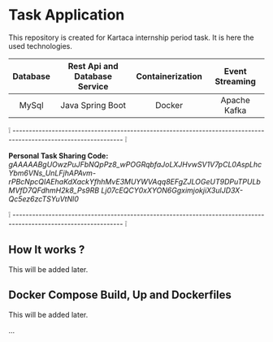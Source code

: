 # Task Application
This repository is created for Kartaca internship period task. It is here the used technologies.

| Database  | Rest Api and Database Service | Containerization | Event Streaming | 
|:-:|:-:|:-:|:-:|
|MySql|Java Spring Boot|Docker|Apache Kafka|


:grey_exclamation: ---------------------------------------------------------------------------------------------------------------- :grey_exclamation:

**Personal Task Sharing Code:** *gAAAAABgUOwzPuJFbNQpPz8_wPOGRqbfaJoLXJHvwSV1V7pCL0AspLhcYbm6VNs_UnLFjhAPAvm-
rPBcNpcQIAEhaKdXackYfhhMvE3MUYWVAqq8EFgZJLOGeUT9DPuTPULbMVfD7QFdhmH2k8_Ps9RB
Lj07cEQCY0xXYON6GgximjokjiX3ulJD3X-Qc5ez6zcTSYuVtNl0*

:grey_exclamation: ---------------------------------------------------------------------------------------------------------------- :grey_exclamation:

## How It works ?
This will be added later.
## Docker Compose Build, Up and Dockerfiles 
This will be added later.

...
